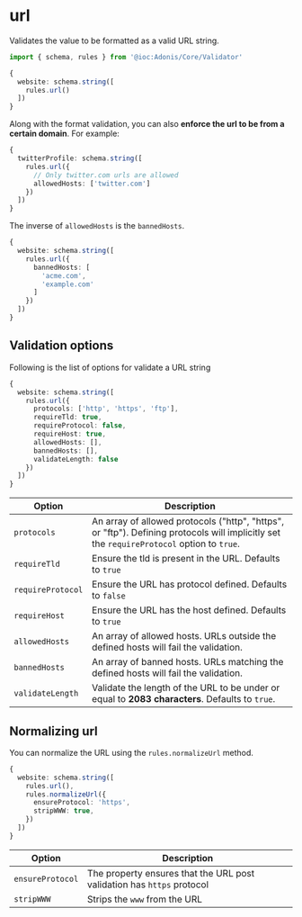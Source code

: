 # url

Validates the value to be formatted as a valid URL string. 

```ts
import { schema, rules } from '@ioc:Adonis/Core/Validator'

{
  website: schema.string([
    rules.url()
  ])
}
```

Along with the format validation, you can also **enforce the url to be from a certain domain**. For example:

```ts
{
  twitterProfile: schema.string([
    rules.url({
      // Only twitter.com urls are allowed
      allowedHosts: ['twitter.com']
    })
  ])
}
```

The inverse of `allowedHosts` is the `bannedHosts`.

```ts
{
  website: schema.string([
    rules.url({
      bannedHosts: [
        'acme.com',
        'example.com'
      ]
    })
  ])
}
```

## Validation options

Following is the list of options for validate a URL string

```ts
{
  website: schema.string([
    rules.url({
      protocols: ['http', 'https', 'ftp'],
      requireTld: true,
      requireProtocol: false,
      requireHost: true,
      allowedHosts: [],
      bannedHosts: [],
      validateLength: false
    })
  ])
}
```

| Option | Description |
|---------|------------------|
| `protocols` | An array of allowed protocols ("http", "https", or "ftp"). Defining protocols will implicitly set the `requireProtocol` option to `true`. |
| `requireTld` | Ensure the tld is present in the URL. Defaults to `true`  |
| `requireProtocol` | Ensure the URL has protocol defined. Defaults to `false` |
| `requireHost` | Ensure the URL has the host defined. Defaults to `true` |
| `allowedHosts` | An array of allowed hosts. URLs outside the defined hosts will fail the validation. |
| `bannedHosts` | An array of banned hosts. URLs matching the defined hosts will fail the validation. |
| `validateLength` | Validate the length of the URL to be under or equal to **2083 characters**. Defaults to `true`. |

## Normalizing url
You can normalize the URL using the `rules.normalizeUrl` method.

```ts
{
  website: schema.string([
    rules.url(),
    rules.normalizeUrl({
      ensureProtocol: 'https',
      stripWWW: true,
    })
  ])
}
```

| Option | Description |
|--------|-------------|
| `ensureProtocol` | The property ensures that the URL post validation has `https` protocol |
| `stripWWW` | Strips the `www` from the URL |
